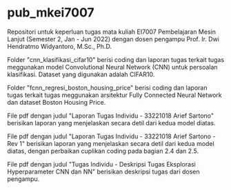 # pub_mkei7007
Repositori untuk keperluan tugas mata kuliah EI7007 Pembelajaran Mesin Lanjut (Semester 2, Jan - Jun 2022) dengan dosen pengampu Prof. Ir. Dwi Hendratmo Widyantoro, M.Sc., Ph.D.

Folder "cnn_klasifikasi_cifar10" berisi coding dan laporan tugas terkait tugas meggunakan model Convolutional Neural Network (CNN) untuk persoalan klasifikasi. Dataset yang digunakan adalah CIFAR10.

Folder "fcnn_regresi_boston_housing_price" berisi coding dan laporan tugas terkait tugas meggunakan arsitektur Fully Connected Neural Network dan dataset Boston
Housing Price.

File pdf dengan judul "Laporan Tugas Individu - 33221018 Arief Sartono" berisikan laporan yang menjelaskan secara detil dari kedua model diatas.

File pdf dengan judul "Laporan Tugas Individu - 33221018 Arief Sartono - Rev 1" berisikan laporan yang menjelaskan secara detil dari kedua model diatas, dengan perbaikan cuplikan coding pada bagian 2.4 dan 2.5.

File pdf dengan judul "Tugas Individu - Deskripsi Tugas Eksplorasi Hyperparameter CNN dan NN" berisikan deskripsi tugas dari dosen pengampu.
